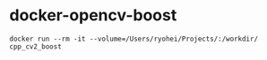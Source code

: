 # docker-opencv-boost

```
docker run --rm -it --volume=/Users/ryohei/Projects/:/workdir/ cpp_cv2_boost
```